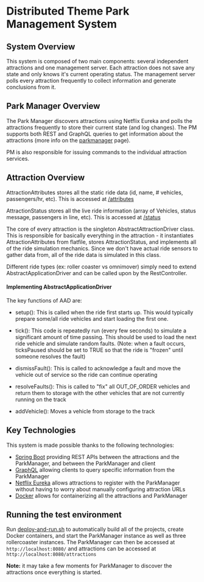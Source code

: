 # Distributed Theme Park Management System

## System Overview
This system is composed of two main components: several independent attractions and one management server. Each attraction does not save any state and only knows it's current operating status. The management server polls every attraction frequently to collect information and generate conclusions from it.

## Park Manager Overview
The Park Manager discovers attractions using Netflix Eureka and polls the attractions frequently to store their current state (and log changes). The PM supports both REST and GraphQL queries to get information about the attractions (more info on the [parkmanager](parkmanager) page).

PM is also responsible for issuing commands to the individual attraction services.

## Attraction Overview
AttractionAttributes stores all the static ride data (id, name, # vehicles, passengers/hr, etc). This is accessed at [/attributes](sample/attributes.json)

AttractionStatus stores all the live ride information (array of Vehicles, status message, passengers in line, etc). This is accessed at [/status](sample/status.json)


The core of every attraction is the singleton AbstractAttractionDriver class. This is responsible for basically everything in the attraction - it instantiates AttractionAttributes from flatfile, stores AttractionStatus, and implements all of the ride simulation mechanics. Since we don't have actual ride sensors to gather data from, all of the ride data is simulated in this class.

Different ride types (ex: roller coaster vs omnimover) simply need to extend AbstractApplicationDriver and can be called upon by the RestController.

#### Implementing AbstractApplicationDriver
The key functions of AAD are:
- setup(): This is called when the ride first starts up. This would typically prepare some/all ride vehicles and start loading the first one.

- tick(): This code is repeatedly run (every few seconds) to simulate a significant amount of time passing. This should be used to load the next ride vehicle and simulate random faults. (Note: when a fault occurs, ticksPaused should be set to TRUE so that the ride is "frozen" until someone resolves the fault)

- dismissFault(): This is called to acknowledge a fault and move the vehicle out of service so the ride can continue operating

- resolveFaults(): This is called to "fix" all OUT_OF_ORDER vehicles and return them to storage with the other vehicles that are not currently running on the track

- addVehicle(): Moves a vehicle from storage to the track

## Key Technologies
This system is made possible thanks to the following technologies:
- [Spring Boot](https://github.com/spring-projects/spring-boot) providing REST APIs between the attractions and the ParkManager, and between the ParkManager and client
- [GraphQL](https://github.com/graphql) allowing clients to query specific information from the ParkManager
- [Netflix Eureka](https://github.com/Netflix/eureka) allows attractions to register with the ParkManager without having to worry about manually configuring attraction URLs
- [Docker](https://github.com/docker) allows for containerizing all the attractions and ParkManager

## Running the test environment
Run [deploy-and-run.sh](deploy-and-run.sh) to automatically build all of the projects, create Docker containers, and start the ParkManager instance as well as three rollercoaster instances. The ParkManager can then be accessed at `http://localhost:8080/` and attractions can be accessed at `http://localhost:8080/attractions`

**Note:** it may take a few moments for ParkManager to discover the attractions once everything is started.